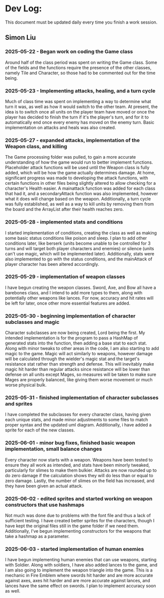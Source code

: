 # Dev Log:

This document must be updated daily every time you finish a work session.

## Simon Liu

### 2025-05-22 - Began work on coding the Game class
Around half of the class period was spent on writing the Game class. Some of the fields and the functions require the presence of the other classes, namely Tile and Character, so those had to be commented out for the time being.

### 2025-05-23 - Implementing attacks, healing, and a turn cycle
Much of class time was spent on implementing a way to determine what turn it was, as well as how it would switch to the other team. At present, the idea is to switch once all units on the player team have moved or once the player has decided to finish the turn if it's the player's turn, and for it to automatically end once every enemy has moved on the enemy turn. Basic implementation on attacks and heals was also created.

### 2025-05-27 - expanded attacks, implementation of the Weapon class, and killing
The Game processing folder was pulled, to gain a more accurate understanding of how the game would run to better implement functions. Placeholder attack functions will be used until the Weapon class is fully added, which will be how the game actually determines damage.
At home, significant progress was made to developing the attack functions, with certain functions in other files being slightly altered to allow checking for a character's Health easier. A mainattack function was added for each class that had it, and a secondaryAttack function was also implemented, however what it does will change based on the weapon. Additionally, a turn cycle was fully established, as well as a way to kill units by removing them from the board and the ArrayList after their health reaches zero.

### 2025-05-28 - implemented stats and conditions
I started implementation of conditions, creating the class as well as making some basic status conditions like poison and sleep. I plan to add other conditions later, like berserk (units become unable to be controlled for 3 turns and will target both player characters and enemies) or silence (units can't use magic, which will be implemented later). Additionally, stats were also implemented to go with the status conditions, and the mainAttack of player character has been altered accordingly.

### 2025-05-29 - implementation of weapon classes
I have begun creating the weapon classes. Sword, Axe, and Bow all have a barebones class, and I intend to add more types to them, along with potentially other weapons like lances. For now, accuracy and hit rates will be left for later, once other more essential features are added.

### 2025-05-30 - beginning implementation of character subclasses and magic
Character subclasses are now being created, Lord being the first. My intended implementation is for the program to pass a HashMap of generated stats into the function, then adding a base stat to each stat. Along with minor tweaks to other areas in the code, I am also starting to add magic to the game. Magic will act similarly to weapons, however damage will be calculated through the wielder's magic stat and the target's resistance stat rather than strength and defense. This will inevitably make magic hit harder than regular attacks since resistance will be lower than defense on all units except Mages, so measures will be taken to make sure Mages are properly balanced, like giving them worse movement or much worse physical bulk.

### 2025-05-31 - finished implementation of character subclasses and sprites
I have completed the subclasses for every character class, having given each unique stats, and made minor adjustments to some files to match proper syntax and the updated uml diagram. Additionally, i have added a sprite for each of the new classes.

### 2025-06-01 - minor bug fixes, finished basic weapon implementation, small balance changes
Every character now starts with a weapon. Weapons have been tested to ensure they all work as intended, and stats have been minorly tweaked, particularly for slimes to make them bulkier. Attacks are now rounded up to do zero damage if the calculation shows they will do less than or equal to zero damage. Lastly, the number of slimes on the field has increased, and they have been given an actual attack.

### 2025-06-02 - edited sprites and started working on weapon constructors that use hashmaps
Not much was done due to problems with the font file and thus a lack of sufficient testing. I have created better sprites for the characters, though I have kept the original files still in the game folder if we need them. Additionally, I've begun implementing constructors for the weapons that take a hashmap as a parameter.

### 2025-06-03 - started implementation of human enemies
I have begun implementing human enemies that can use weapons, starting with Soldier. Along with soldiers, I have also added lances to the game, and I am also going to implement the weapon triangle into the game. This is a mechanic in Fire Emblem where swords hit harder and are more accurate against axes, axes hit harder and are more accurate against lances, and lances have the same effect on swords. I plan to implement accuracy soon as well.
